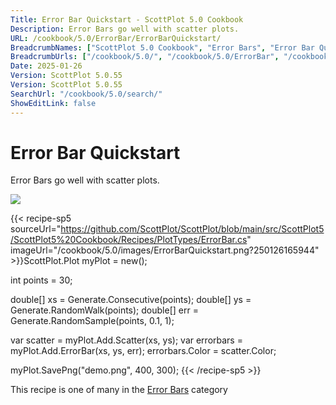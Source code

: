 ```yaml
---
Title: Error Bar Quickstart - ScottPlot 5.0 Cookbook
Description: Error Bars go well with scatter plots.
URL: /cookbook/5.0/ErrorBar/ErrorBarQuickstart/
BreadcrumbNames: ["ScottPlot 5.0 Cookbook", "Error Bars", "Error Bar Quickstart"]
BreadcrumbUrls: ["/cookbook/5.0/", "/cookbook/5.0/ErrorBar", "/cookbook/5.0/ErrorBar/ErrorBarQuickstart"]
Date: 2025-01-26
Version: ScottPlot 5.0.55
Version: ScottPlot 5.0.55
SearchUrl: "/cookbook/5.0/search/"
ShowEditLink: false
---
```



<div class='d-flex align-items-center mt-5'>
<h1 class='me-2 text-dark my-0 border-0'>Error Bar Quickstart</h1>
</div>

Error Bars go well with scatter plots.

[![](/cookbook/5.0/images/ErrorBarQuickstart.png?250126165944)](/cookbook/5.0/images/ErrorBarQuickstart.png?250126165944)

{{< recipe-sp5 sourceUrl="https://github.com/ScottPlot/ScottPlot/blob/main/src/ScottPlot5/ScottPlot5%20Cookbook/Recipes/PlotTypes/ErrorBar.cs" imageUrl="/cookbook/5.0/images/ErrorBarQuickstart.png?250126165944" >}}ScottPlot.Plot myPlot = new();

int points = 30;

double[] xs = Generate.Consecutive(points);
double[] ys = Generate.RandomWalk(points);
double[] err = Generate.RandomSample(points, 0.1, 1);

var scatter = myPlot.Add.Scatter(xs, ys);
var errorbars = myPlot.Add.ErrorBar(xs, ys, err);
errorbars.Color = scatter.Color;

myPlot.SavePng("demo.png", 400, 300);
{{< /recipe-sp5 >}}

<div class='my-5 text-center'>This recipe is one of many in the <a href='/cookbook/5.0/ErrorBar'>Error Bars</a> category</div>


